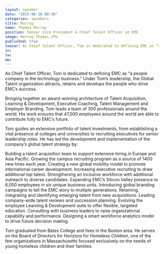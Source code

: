 ```yaml
---
layout: speaker
date: "2015-06-26 08:30"
categories: speakers
title: Murray 
name: Thomas Murray 
position: Senior Vice President & Chief Talent Officer at EMC
image: Murray_Thomas.JPG
published: true
teaser: As Chief Talent Officer, Tom is dedicated to defining EMC as “a people company in the technology business.”
in:
tw:
ww: 
---
```

As Chief Talent Officer, Tom is dedicated to defining EMC as “a people company in the technology business.”  Under Tom’s leadership, the Global Talent organization attracts, retains and develops the people who drive EMC’s success. 

Bringing together an award-winning architecture of Talent Acquisition, Learning & Development, Executive Coaching, Talent Management and Employer Branding, Tom leads a team of 300 professionals around the world. His work ensures that 47,000 employees around the world are able to contribute fully to EMC’s future.

Tom guides an extensive portfolio of talent investments, from establishing a vital presence at colleges and universities to recruiting executives for senior leadership roles. He has led the development and implementation of the company’s global talent strategy by:

Building a talent acquisition team to support extensive hiring in Europe and Asia Pacific.
Growing the campus recruiting program as a source of 1400 new hires each year.
Creating a new global mobility model to promote international career development. 
Increasing executive recruiting to draw additional top talent.
Strengthening an inclusive workforce with additional outreach to diverse candidates.
Expanding EMC’s Silicon Valley presence to 6,000 employees in six unique business units.
Introducing global branding campaigns to tell the EMC story to multiple generations.
Retaining, integrating and identifying emerging talent from new acquisitions.
Leading company-wide talent reviews and succession planning. 
Evolving the employee Learning & Development suite to offer flexible, targeted education.
Consulting with business leaders to raise organizational capability and performance.
Designing a smart workforce analytics model to drive future decision making. 

Tom graduated from Bates College and lives in the Boston area. He serves on the Board of Directors for Horizons for Homeless Children, one of the few organizations in Massachusetts focused exclusively on the needs of young homeless children and their families.